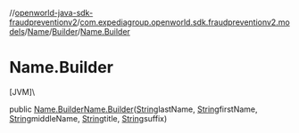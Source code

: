 //[openworld-java-sdk-fraudpreventionv2](../../../../index.md)/[com.expediagroup.openworld.sdk.fraudpreventionv2.models](../../index.md)/[Name](../index.md)/[Builder](index.md)/[Name.Builder](-name.-builder.md)

# Name.Builder

[JVM]\

public [Name.Builder](index.md)[Name.Builder](-name.-builder.md)([String](https://docs.oracle.com/javase/8/docs/api/java/lang/String.html)lastName, [String](https://docs.oracle.com/javase/8/docs/api/java/lang/String.html)firstName, [String](https://docs.oracle.com/javase/8/docs/api/java/lang/String.html)middleName, [String](https://docs.oracle.com/javase/8/docs/api/java/lang/String.html)title, [String](https://docs.oracle.com/javase/8/docs/api/java/lang/String.html)suffix)
